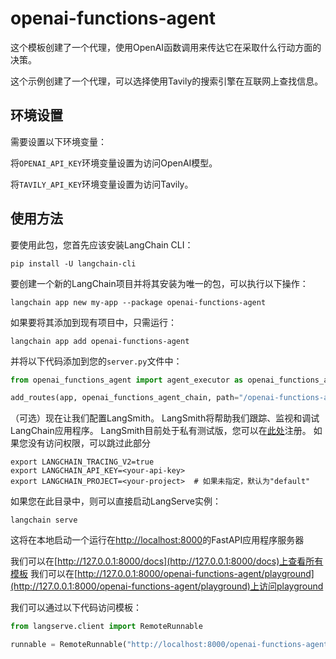 # openai-functions-agent

这个模板创建了一个代理，使用OpenAI函数调用来传达它在采取什么行动方面的决策。

这个示例创建了一个代理，可以选择使用Tavily的搜索引擎在互联网上查找信息。

## 环境设置

需要设置以下环境变量：

将`OPENAI_API_KEY`环境变量设置为访问OpenAI模型。

将`TAVILY_API_KEY`环境变量设置为访问Tavily。

## 使用方法

要使用此包，您首先应该安装LangChain CLI：

```shell
pip install -U langchain-cli
```

要创建一个新的LangChain项目并将其安装为唯一的包，可以执行以下操作：

```shell
langchain app new my-app --package openai-functions-agent
```

如果要将其添加到现有项目中，只需运行：

```shell
langchain app add openai-functions-agent
```

并将以下代码添加到您的`server.py`文件中：
```python
from openai_functions_agent import agent_executor as openai_functions_agent_chain

add_routes(app, openai_functions_agent_chain, path="/openai-functions-agent")
```

（可选）现在让我们配置LangSmith。
LangSmith将帮助我们跟踪、监视和调试LangChain应用程序。
LangSmith目前处于私有测试版，您可以在[此处](https://smith.langchain.com/)注册。
如果您没有访问权限，可以跳过此部分

```shell
export LANGCHAIN_TRACING_V2=true
export LANGCHAIN_API_KEY=<your-api-key>
export LANGCHAIN_PROJECT=<your-project>  # 如果未指定，默认为"default"
```

如果您在此目录中，则可以直接启动LangServe实例：

```shell
langchain serve
```

这将在本地启动一个运行在[http://localhost:8000](http://localhost:8000)的FastAPI应用程序服务器

我们可以在[http://127.0.0.1:8000/docs](http://127.0.0.1:8000/docs)上查看所有模板
我们可以在[http://127.0.0.1:8000/openai-functions-agent/playground](http://127.0.0.1:8000/openai-functions-agent/playground)上访问playground

我们可以通过以下代码访问模板：

```python
from langserve.client import RemoteRunnable

runnable = RemoteRunnable("http://localhost:8000/openai-functions-agent")
```